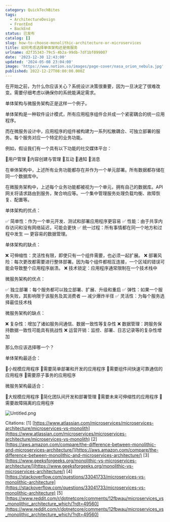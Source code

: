 ```yaml
---
category: QuickTechBites
tags:
  - ArchitectureDesign
  - FrontEnd
  - BackEnd
status: 已发布
catalog: []
slug: how-to-choose-monolithic-architecture-or-microservices
title: 如何考虑选择单体架构还是微服务
urlname: d2f35343-79c5-4b2a-99db-7df1bf099007
date: '2023-12-30 12:43:00'
updated: '2024-05-08 23:04:00'
image: 'https://www.notion.so/images/page-cover/nasa_orion_nebula.jpg'
published: 2022-12-27T08:00:00.000Z
---
```


在开始之前，为什么你应该关心？系统设计决策很重要，因为一旦决定了很难改变。需要仔细考虑以确保你的系统能满足需求。


单体架构与微服务架构正是这样一个例子。


单体架构是一种软件设计模式，所有应用程序组件合并成一个紧密耦合的统一应用程序。


而在微服务设计中，应用程序的组件被构建为一系列松散耦合、可独立部署的服务。每个服务对应一个特定的业务功能。


例如，假设我们有一个具有以下功能的社交媒体平台：


🔸用户管理
🔸内容创建与管理
🔸互动
🔸通知
🔸消息


在单体架构中，上述所有业务功能都存在并作为一个单元部署。所有数据都存储在同一个数据库中。


在微服务架构中，上述每个业务功能都被视为一个单元，拥有自己的数据库。API 网关将请求路由到服务，聚合响应等。一个集中管理服务处理负载均衡、故障恢复、配置等。


单体架构的优点：


✅ 简单性：作为一个单元开发、测试和部署应用程序更容易
✅ 性能：由于共享内存访问和没有网络延迟，可能会更快
✅ 统一过程：所有事情都在同一个地方和过程中发生 — 更容易的数据管理。


单体架构的缺点：


❌ 可伸缩性：灵活性有限，即使只有一个组件需要，也必须一起扩展。
❌ 部署风险：每次更改都需要进行整体部署。因为每个组件都相互连接，一个区域的错误可能会导致整个应用程序崩溃。
❌ 技术锁定：应用程序通常限制在一个技术栈中


微服务架构的优点：


✅ 独立部署：每个服务都可以独立部署、扩展、升级和重启
✅ 弹性：如果一个服务失败，其影响限于该服务及其消费者 — 减少爆炸半径
✅ 灵活性：为每个服务选择最佳技术栈


微服务架构的缺点：


❌ 复杂性：增加了诸如服务间通信、数据一致性等复杂性
❌ 数据管理：跨服务保持数据一致性可能具有挑战性
❌ 运营开销：监控、部署、日志记录等的复杂性增加


那么你应该选择哪一个？


单体架构最适合：


🔹小规模应用程序
🔹需要简单部署和开发的应用程序
🔹需要组件间快速可靠通信的应用程序
🔹需要原子事务的应用程序


微服务架构最适合：


🔸大规模应用程序
🔸简化团队间开发和部署管理
🔸需要未来可伸缩性的应用程序
🔸需要故障隔离的应用程序


![Untitled.png](https://prod-files-secure.s3.us-west-2.amazonaws.com/5d24fe63-e567-4804-86f9-9fdc62e13082/8d149051-cc00-4198-a3d7-e00805eb8f9e/Untitled.png?X-Amz-Algorithm=AWS4-HMAC-SHA256&X-Amz-Content-Sha256=UNSIGNED-PAYLOAD&X-Amz-Credential=ASIAZI2LB466W6IXG5T2%2F20250410%2Fus-west-2%2Fs3%2Faws4_request&X-Amz-Date=20250410T053947Z&X-Amz-Expires=3600&X-Amz-Security-Token=IQoJb3JpZ2luX2VjECUaCXVzLXdlc3QtMiJGMEQCIFy4EdfI9tgEdgUUqc%2FmBHhVf0Caso%2Fe91bHrnSTXz4NAiB%2B%2B6ntr5fGVEPeEEZQtNBF%2FHDJlXABfuQwFGLZwbtAhyqIBAie%2F%2F%2F%2F%2F%2F%2F%2F%2F%2F8BEAAaDDYzNzQyMzE4MzgwNSIMIw1LGNTLe5tFHE5DKtwDR8jllmMEKWhe%2BAeggpzkfmMZvT4KFvCH06woffeF%2Fdem60YdsmxCXkxTQJLGP1nMFRdJuv0WitZ8wZXNeKQ8dDk3c7sPexNGCl3kf7sZDyo6A3gJ8Wxh6GeE2YX48lHqWN0zpAbQO2X61Cr6PcAJqbxIUHYPEv4ft5RTlRC%2BB6Vi8USPEH2CYxMTKdUdVZuHWfpOJrxJgMdecexTI8mA2l3tZ%2BwbUEaT4Cfscm2sVUOGghnYFzfr5wKg0JAbEaI7szX4%2Fy40pnaK3OtBoYiJGzB5yMOr%2Bic4AgYekhwXpJlYWxrihJF%2B9e9ROuN%2BBaQo0BAW7tPiwGC7qagQDPvWaDh%2FT8PX9JAIztxYwA2zS1ODRXSTt%2B6Xeos6bsJ3zbMaZjvp%2BgghuLVS9ePj2wBL8Cu6njjk7CQmBKROuMSbvV4KY3SeHMJ%2By5IhViI8HkHApv5vRf72KPfxufBzJ2kH1bNbY6A6nvbeQO%2FlXTP0%2BVqBe4XD%2B08oNoxV9pdbD%2BeVsz4ZNW8eHjjF86cMX7Au1UqrW4MAaqkdZlD53PaAWDBl2zgyxQ%2BtBYIz9gTueQSEeVvoieKYaEJmdsnrhKUCL3utZxVgqERnZY%2ByjvUGoelq2eodcG0btJJdR2gwkabdvwY6pgFd8MsAPeTNrPvV3%2FNqGCcOOmXBPJweceqL9jgUSPSQM3rQrEbv35LSUATJSF0cqyQgA2WcI9GxDaOGpICfFv8Hnfx%2BYx7iui8OYNWX5nOrXab8H1eRBL60x9E0DT6pn6NhOXa0bhPFcR2KZhtXcwypu3bVUT7MSO3znu97pKR11ddFbkGpBslIhf52sBo3tikHJCO9zhoNCGmhapPomgdil2KVluB0&X-Amz-Signature=d0fcf4231efceb289c63e0ce0ba7d4db0c2e98480be9669a29de7b5da063b805&X-Amz-SignedHeaders=host&x-id=GetObject)


Citations:
[1] [https://www.atlassian.com/microservices/microservices-architecture/microservices-vs-monolith](https://www.atlassian.com/microservices/microservices-architecture/microservices-vs-monolith)
[2] [https://aws.amazon.com/compare/the-difference-between-monolithic-and-microservices-architecture/](https://aws.amazon.com/compare/the-difference-between-monolithic-and-microservices-architecture/)
[3] [https://www.geeksforgeeks.org/monolithic-vs-microservices-architecture/](https://www.geeksforgeeks.org/monolithic-vs-microservices-architecture/)
[4] [https://stackoverflow.com/questions/33041733/microservices-vs-monolithic-architecture](https://stackoverflow.com/questions/33041733/microservices-vs-monolithic-architecture)
[5] [https://www.reddit.com/r/dotnetcore/comments/12fbwau/microservices_vs_monolithic_architecture_which/?rdt=49560](https://www.reddit.com/r/dotnetcore/comments/12fbwau/microservices_vs_monolithic_architecture_which/?rdt=49560)

